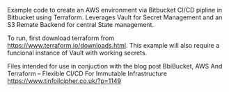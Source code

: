 Example code to create an AWS environment via Bitbucket CI/CD pipline in Bitbucket using Terraform. Leverages Vault for Secret Management and an S3 Remate Backend for central State management.

To run, first download terraform from https://www.terraform.io/downloads.html. This example will also require a funcional instance of Vault with working secrets.

Files intended for use in conjuction with the blog post BbiBucket, AWS And Terraform – Flexible CI/CD For Immutable Infrastructure https://www.tinfoilcipher.co.uk/?p=1149
